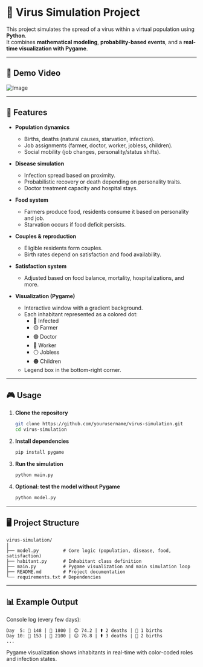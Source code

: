 # 🦠 Virus Simulation Project

This project simulates the spread of a virus within a virtual population using **Python**.  
It combines **mathematical modeling**, **probability-based events**, and a **real-time visualization with Pygame**.

---

## 🎥 Demo Video 

![Image](https://github.com/user-attachments/assets/f4f88417-6fdf-47c9-ba6a-c4a7bb7532a4)

---

## 📌 Features

- **Population dynamics**
  - Births, deaths (natural causes, starvation, infection).
  - Job assignments (farmer, doctor, worker, jobless, children).
  - Social mobility (job changes, personality/status shifts).

- **Disease simulation**
  - Infection spread based on proximity.
  - Probabilistic recovery or death depending on personality traits.
  - Doctor treatment capacity and hospital stays.

- **Food system**
  - Farmers produce food, residents consume it based on personality and job.
  - Starvation occurs if food deficit persists.

- **Couples & reproduction**
  - Eligible residents form couples.
  - Birth rates depend on satisfaction and food availability.

- **Satisfaction system**
  - Adjusted based on food balance, mortality, hospitalizations, and more.

- **Visualization (Pygame)**
  - Interactive window with a gradient background.
  - Each inhabitant represented as a colored dot:
    - 🔴 Infected  
    - 🟡 Farmer  
    - 🟢 Doctor  
    - 🔵 Worker  
    - ⚪ Jobless  
    - 🟠 Children  
  - Legend box in the bottom-right corner.

---

## 🎮 Usage

1. **Clone the repository**
   ```bash
   git clone https://github.com/yourusername/virus-simulation.git
   cd virus-simulation
   ```

2. **Install dependencies**
   ```bash
   pip install pygame
   ```

3. **Run the simulation**
   ```bash
   python main.py
   ```

4. **Optional: test the model without Pygame**
   ```bash
   python model.py
   ```

---

## 🖥️ Project Structure

```
virus-simulation/
│
├── model.py         # Core logic (population, disease, food, satisfaction)
├── habitant.py      # Inhabitant class definition
├── main.py          # Pygame visualization and main simulation loop
├── README.md        # Project documentation
└── requirements.txt # Dependencies
```

---

## 📊 Example Output

Console log (every few days):
```
Day  5: 👥 148 | 🍖 1800 | 😊 74.2 | ⚰️ 2 deaths | 👶 1 births
Day 10: 👥 153 | 🍖 2100 | 😊 76.8 | ⚰️ 3 deaths | 👶 2 births
...
```

Pygame visualization shows inhabitants in real-time with color-coded roles and infection states.
